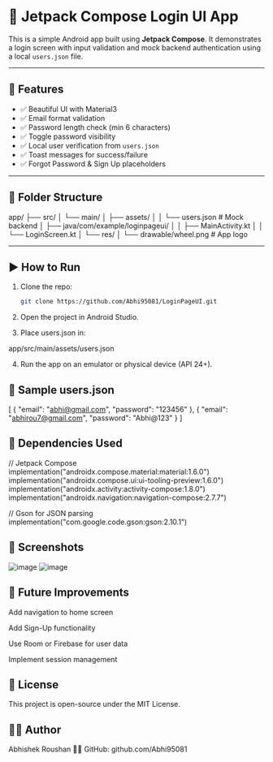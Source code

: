 # 🚀 Jetpack Compose Login UI App

This is a simple Android app built using **Jetpack Compose**. It demonstrates a login screen with input validation and mock backend authentication using a local `users.json` file.

---

## 📱 Features

- ✅ Beautiful UI with Material3
- ✅ Email format validation
- ✅ Password length check (min 6 characters)
- ✅ Toggle password visibility
- ✅ Local user verification from `users.json`
- ✅ Toast messages for success/failure
- ✅ Forgot Password & Sign Up placeholders

---

## 📂 Folder Structure
app/
├── src/
│ └── main/
│ ├── assets/
│ │ └── users.json # Mock backend
│ ├── java/com/example/loginpageui/
│ │ ├── MainActivity.kt
│ │ └── LoginScreen.kt
│ └── res/
│ └── drawable/wheel.png # App logo


---

## ▶️ How to Run

1. Clone the repo:

   ```bash
   git clone https://github.com/Abhi95081/LoginPageUI.git
   
2. Open the project in Android Studio.

3. Place users.json in:
   
app/src/main/assets/users.json

4. Run the app on an emulator or physical device (API 24+).

## 📄 Sample users.json

[
  {
    "email": "abhi@gmail.com",
    "password": "123456"
  },
  {
    "email": "abhirou7@gmail.com",
    "password": "Abhi@123"
  }
]

## 🧰 Dependencies Used

// Jetpack Compose
    implementation("androidx.compose.material:material:1.6.0")
    implementation("androidx.compose.ui:ui-tooling-preview:1.6.0")
    implementation("androidx.activity:activity-compose:1.8.0")
    implementation("androidx.navigation:navigation-compose:2.7.7")

// Gson for JSON parsing
implementation("com.google.code.gson:gson:2.10.1")

## 📸 Screenshots
![image](https://github.com/user-attachments/assets/e8b08334-a2e1-413e-8341-2794af5862cb)
![image](https://github.com/user-attachments/assets/a099d8e4-114d-4c9e-8992-b9c0c628f406)

## 🔐 Future Improvements
Add navigation to home screen

Add Sign-Up functionality

Use Room or Firebase for user data

Implement session management

## 📜 License
This project is open-source under the MIT License.

## 🙋‍♂️ Author
Abhishek Roushan
👨‍💻 GitHub: github.com/Abhi95081
